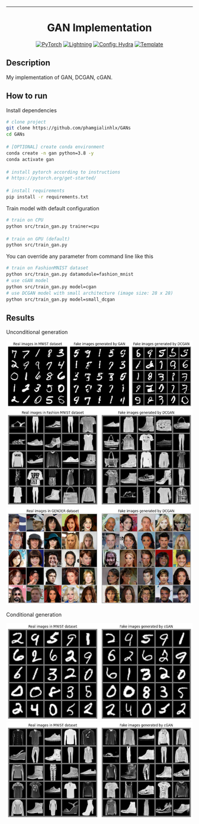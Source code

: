 ______________________________________________________________________

<div align="center">

# GAN Implementation

<a href="https://pytorch.org/get-started/locally/"><img alt="PyTorch" src="https://img.shields.io/badge/PyTorch-ee4c2c?logo=pytorch&logoColor=white"></a>
<a href="https://pytorchlightning.ai/"><img alt="Lightning" src="https://img.shields.io/badge/-Lightning-792ee5?logo=pytorchlightning&logoColor=white"></a>
<a href="https://hydra.cc/"><img alt="Config: Hydra" src="https://img.shields.io/badge/Config-Hydra-89b8cd"></a>
<a href="https://github.com/ashleve/lightning-hydra-template"><img alt="Template" src="https://img.shields.io/badge/-Lightning--Hydra--Template-017F2F?style=flat&logo=github&labelColor=gray"></a><br>

</div>

## Description

My implementation of GAN, DCGAN, cGAN.

## How to run

Install dependencies

```bash
# clone project
git clone https://github.com/phamgialinhlx/GANs
cd GANs

# [OPTIONAL] create conda environment
conda create -n gan python=3.8 -y
conda activate gan

# install pytorch according to instructions
# https://pytorch.org/get-started/

# install requirements
pip install -r requirements.txt
```

Train model with default configuration

```bash
# train on CPU
python src/train_gan.py trainer=cpu

# train on GPU (default)
python src/train_gan.py 
```

You can override any parameter from command line like this

```bash
# train on FashionMNIST dataset
python src/train_gan.py datamodule=fashion_mnist
# use cGAN model
python src/train_gan.py model=cgan
# use DCGAN model with small architecture (image size: 28 x 28)
python src/train_gan.py model=small_dcgan 
```
## Results

Unconditional generation

<div align="center">
<img src="./assets/mnist.png">
</div>

<div align="center">
<img src="./assets/fashion_mnist.png">
</div>

<div align="center">
<img src="./assets/gender.png">
</div>



Conditional generation

<div align="center">
<img src="./assets/cmnist.png">
</div>

<div align="center">
<img src="./assets/cfashionmnist.png">
</div>
